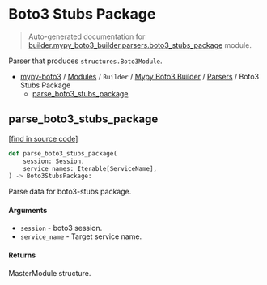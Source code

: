 # Boto3 Stubs Package

> Auto-generated documentation for [builder.mypy_boto3_builder.parsers.boto3_stubs_package](https://github.com/vemel/mypy_boto3/blob/master/builder/mypy_boto3_builder/parsers/boto3_stubs_package.py) module.

Parser that produces `structures.Boto3Module`.

- [mypy-boto3](../../../README.md#mypy_boto3) / [Modules](../../../MODULES.md#mypy-boto3-modules) / `Builder` / [Mypy Boto3 Builder](../index.md#mypy-boto3-builder) / [Parsers](index.md#parsers) / Boto3 Stubs Package
    - [parse_boto3_stubs_package](#parse_boto3_stubs_package)

## parse_boto3_stubs_package

[[find in source code]](https://github.com/vemel/mypy_boto3/blob/master/builder/mypy_boto3_builder/parsers/boto3_stubs_package.py#L26)

```python
def parse_boto3_stubs_package(
    session: Session,
    service_names: Iterable[ServiceName],
) -> Boto3StubsPackage:
```

Parse data for boto3-stubs package.

#### Arguments

- `session` - boto3 session.
- `service_name` - Target service name.

#### Returns

MasterModule structure.

